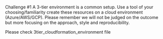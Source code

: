 Challenge #1
A 3-tier environment is a common setup. Use a tool of your choosing/familiarity create these 
resources on a cloud environment (Azure/AWS/GCP). Please remember we will not be judged 
on the outcome but more focusing on the approach, style and reproducibility.

Please check 3tier_cloudformation_environment file
